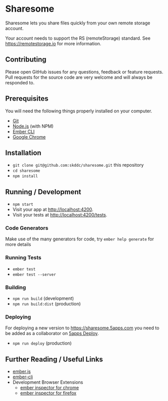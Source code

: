 # Sharesome

Sharesome lets you share files quickly from your own remote storage account.

Your account needs to support the RS (remoteStorage) standard. See
https://remotestorage.io for more information.

## Contributing

Please open GitHub issues for any questions, feedback or feature requests. Pull
requests for the source code are very welcome and will always be responded to.

## Prerequisites

You will need the following things properly installed on your computer.

* [Git](https://git-scm.com/)
* [Node.js](https://nodejs.org/) (with NPM)
* [Ember CLI](https://ember-cli.com/)
* [Google Chrome](https://google.com/chrome/)

## Installation

* `git clone git@github.com:skddc/sharesome.git` this repository
* `cd sharesome`
* `npm install`

## Running / Development

* `npm start`
* Visit your app at [http://localhost:4200](http://localhost:4200).
* Visit your tests at [http://localhost:4200/tests](http://localhost:4200/tests).

### Code Generators

Make use of the many generators for code, try `ember help generate` for more details

### Running Tests

* `ember test`
* `ember test --server`

### Building

* `npm run build` (development)
* `npm run build:dist` (production)

### Deploying

For deploying a new version to https://sharesome.5apps.com you need to be added
as a collaborator on [5apps Deploy](https://5apps.com/deploy/).

* `npm run deploy` (production)

## Further Reading / Useful Links

* [ember.js](https://emberjs.com/)
* [ember-cli](https://ember-cli.com/)
* Development Browser Extensions
  * [ember inspector for chrome](https://chrome.google.com/webstore/detail/ember-inspector/bmdblncegkenkacieihfhpjfppoconhi)
  * [ember inspector for firefox](https://addons.mozilla.org/en-US/firefox/addon/ember-inspector/)
